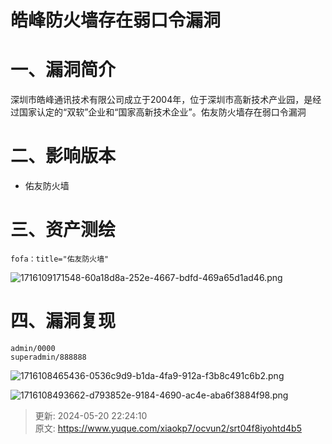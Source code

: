 # 皓峰防火墙存在弱口令漏洞

# 一、漏洞简介
深圳市皓峰通讯技术有限公司成立于2004年，位于深圳市高新技术产业园，是经过国家认定的“双软”企业和“国家高新技术企业”。佑友防火墙存在弱口令漏洞

# 二、影响版本
+ 佑友防火墙

# 三、资产测绘
```plain
fofa：title="佑友防火墙"
```

![1716109171548-60a18d8a-252e-4667-bdfd-469a65d1ad46.png](./img/IXIaCzxNCoUKBCcL/1716109171548-60a18d8a-252e-4667-bdfd-469a65d1ad46-789971.png)

# 四、漏洞复现
```plain
admin/0000
superadmin/888888
```

![1716108465436-0536c9d9-b1da-4fa9-912a-f3b8c491c6b2.png](./img/IXIaCzxNCoUKBCcL/1716108465436-0536c9d9-b1da-4fa9-912a-f3b8c491c6b2-655449.png)

![1716108493662-d793852e-9184-4690-ac4e-aba6f3884f98.png](./img/IXIaCzxNCoUKBCcL/1716108493662-d793852e-9184-4690-ac4e-aba6f3884f98-909975.png)



> 更新: 2024-05-20 22:24:10  
> 原文: <https://www.yuque.com/xiaokp7/ocvun2/srt04f8iyohtd4b5>